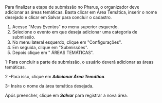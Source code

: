 
Para finalizar a etapa de submissão no Pharus, o organizador deve adicionar as áreas temáticas. Basta clicar em Área Temática, inserir o nome desejado e clicar em Salvar para concluir o cadastro.

1. Acesse "Meus Eventos" no menu superior esquerdo.
2. Selecione o evento em que deseja adicionar uma categoria de submissão.
3. No menu lateral esquerdo, clique em "Configurações".
4. Em seguida, clique em "Submissões".
5. Depois clique em " ÁREAS TEMÁTICAS".

1-Para concluir a parte de submissão, o usuário deverá adicionar as áreas temáticas.

2 -Para isso, clique em ***Adicionar Área Temática***.

3- Insira o nome da área temática desejada.

Após preencher, clique em ***Salvar*** para registrar a nova área. 
